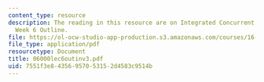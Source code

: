 ```yaml
---
content_type: resource
description: The reading in this resource are on Integrated Concurrent Engineering
  Week 6 Outline.
file: https://ol-ocw-studio-app-production.s3.amazonaws.com/courses/16-892j-space-system-architecture-and-design-fall-2004/7551f3e84356957053152d4583c9514b_06000lec6outinv3.pdf
file_type: application/pdf
resourcetype: Document
title: 06000lec6outinv3.pdf
uid: 7551f3e8-4356-9570-5315-2d4583c9514b
---
```

